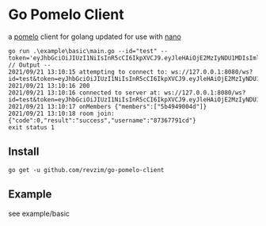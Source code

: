 # Go Pomelo Client

a [pomelo](https://github.com/NetEase/pomelo) client for golang updated for use with [nano](https://github.com/revzim/nano)

```
go run .\example\basic\main.go --id="test" --token='eyJhbGciOiJIUzI1NiIsInR5cCI6IkpXVCJ9.eyJleHAiOjE2MzIyNDU1MDIsImlhdCI6MTYzMjI0NDAwMiwiaWQiOiJ0ZXN0IiwibmFtZSI6InRlc3QgcGVyc29uIiwibmJmIjoxNjMyMjQzOTkyfQ.v07XyWCYX1ykMyoU2lbxlcpEzKyXw0sl40gyVqcD4Qc'
// Output --
2021/09/21 13:10:15 attempting to connect to: ws://127.0.0.1:8080/ws?id=test&token=eyJhbGciOiJIUzI1NiIsInR5cCI6IkpXVCJ9.eyJleHAiOjE2MzIyNDU1MDIsImlhdCI6MTYzMjI0NDAwMiwiaWQiOiJ0ZXN0IiwibmFtZSI6InRlc3QgcGVyc29uIiwibmJmIjoxNjMyMjQzOTkyfQ.v07XyWCYX1ykMyoU2lbxlcpEzKyXw0sl40gyVqcD4Qc...
2021/09/21 13:10:16 200
2021/09/21 13:10:16 connected to server at: ws://127.0.0.1:8080/ws?id=test&token=eyJhbGciOiJIUzI1NiIsInR5cCI6IkpXVCJ9.eyJleHAiOjE2MzIyNDU1MDIsImlhdCI6MTYzMjI0NDAwMiwiaWQiOiJ0ZXN0IiwibmFtZSI6InRlc3QgcGVyc29uIiwibmJmIjoxNjMyMjQzOTkyfQ.v07XyWCYX1ykMyoU2lbxlcpEzKyXw0sl40gyVqcD4Qc
2021/09/21 13:10:17 onMembers {"members":["5b4949004d"]}
2021/09/21 13:10:18 room join: {"code":0,"result":"success","username":"87367791cd"}
exit status 1
```

## Install

```shell
go get -u github.com/revzim/go-pomelo-client
```

## Example

see example/basic